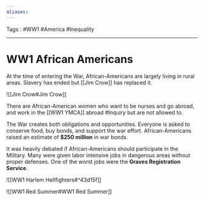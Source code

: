 ```yaml
---
aliases: 
---
```

Tags : #WW1 #America #Inequality 
___
# WW1 African Americans
At the time of entering the War, African-Americans are largely living in rural areas. Slavery has ended but [[Jim Crow]] has replaced it.

![[Jim Crow#Jim Crow]]

There are African-American women who want to be nurses and go abroad, and work in the [[WW1 YMCA]] abroad #Inquiry but are not allowed to.

The War creates both obligations and opportunities. Everyone is asked to conserve food, buy bonds, and support the war effort. African-Americans raised an estimate of **$250 million** in war bonds.

It was heavily debated if African-Americans should participate in the Military. Many were given labor intensive jobs in dangerous areas without proper defenses. One of the worst jobs were the **Graves Registration Service**.

![[WW1 Harlem Hellfighters#^43d15f]]

![[WW1 Red Summer#WW1 Red Summer]]